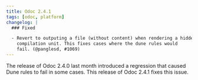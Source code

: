 ```yaml
---
title: Odoc 2.4.1
tags: [odoc, platform]
changelog: |
  ### Fixed

  - Revert to outputing a file (without content) when rendering a hidden
    compilation unit. This fixes cases where the dune rules would
    fail. (@panglesd, #1069)
---
```


The release of Odoc 2.4.0 last month introduced a regression that caused Dune rules to fail in some cases. This release of Odoc 2.4.1 fixes this issue.
